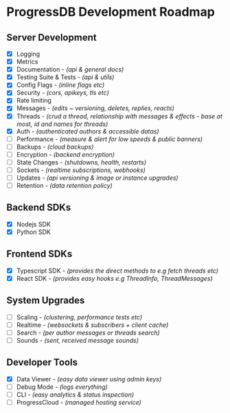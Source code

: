  # ProgressDB Development Roadmap

## Server Development

- [x] Logging
- [x] Metrics
- [x] Documentation - *(api & general docs)*
- [x] Testing Suite & Tests - *(api & utils)*
- [x] Config Flags - *(inline flags etc)*
- [x] Security *- (cors, apikeys, tls etc)*
- [x] Rate limiting
- [x] Messages - *(edits ~ versioning, deletes, replies, reacts)*
- [x] Threads - *(crud a thread, relationship with messages & effects - base at most, id and names for threads)*
- [x] Auth - *(authenticated authors & accessible datas)*
- [ ] Performance - *(measure & alert for low speeds & public banners)*
- [ ] Backups - *(cloud backups)*
- [ ] Encryption - *(backend encryption)*
- [ ] State Changes - *(shutdowns, health, restarts)*
- [ ] Sockets - *(realtime subscriptions, webhooks)*
- [ ] Updates - *(api versioning & image or instance upgrades)*
- [ ] Retention - *(data retention policy)*

## Backend SDKs

- [x] Nodejs SDK
- [x] Python SDK

## Frontend SDKs

- [x] Typescript SDK - *(provides the direct methods to e.g fetch threads etc)*
- [x] React SDK - *(provides easy hooks e.g ThreadInfo, ThreadMessages)*

## System Upgrades

- [ ] Scaling - *(clustering, performance tests etc)*
- [ ] Realtime - *(websockets & subscribers + client cache)*
- [ ] Search - *(per author messages or threads search)*
- [ ] Sounds - *(sent, received message sounds)*

## Developer Tools

- [x] Data Viewer - *(easy data viewer using admin keys)*
- [ ] Debug Mode - *(logs everything)*
- [ ] CLI - *(easy analytics & status inspection)*
- [ ] ProgressCloud - *(managed hosting service)*
